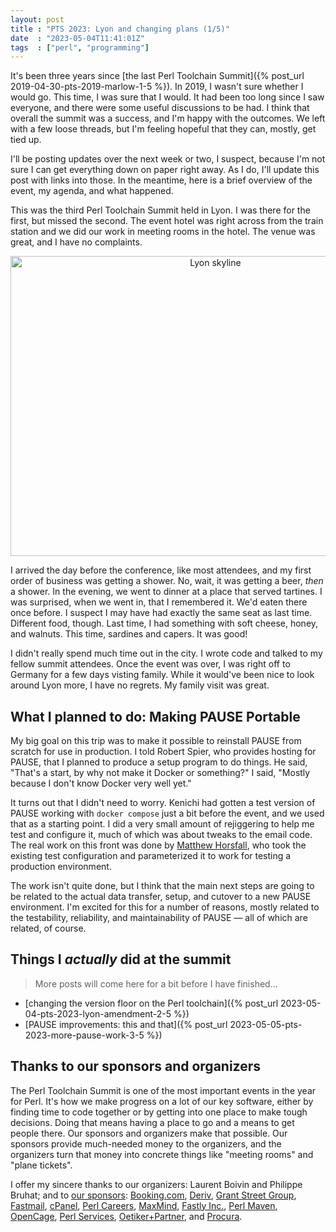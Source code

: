 ```yaml
---
layout: post
title : "PTS 2023: Lyon and changing plans (1/5)"
date  : "2023-05-04T11:41:01Z"
tags  : ["perl", "programming"]
---
```


It's been three years since [the last Perl Toolchain Summit]({% post_url
2019-04-30-pts-2019-marlow-1-5 %}).  In 2019, I wasn't sure whether I would go.
This time, I was sure that I would.  It had been too long since I saw everyone,
and there were some useful discussions to be had.  I think that overall the
summit was a success, and I'm happy with the outcomes.  We left with a few
loose threads, but I'm feeling hopeful that they can, mostly, get tied up.

I'll be posting updates over the next week or two, I suspect, because I'm not
sure I can get everything down on paper right away.  As I do, I'll update this
post with links into those.  In the meantime, here is a brief overview of the
event, my agenda, and what happened.

This was the third Perl Toolchain Summit held in Lyon.  I was there for the
first, but missed the second.  The event hotel was right across from the train
station and we did our work in meeting rooms in the hotel.  The venue was
great, and I have no complaints.

<center>
<a data-flickr-embed="true" href="https://www.flickr.com/photos/rjbs/52868599556/in/album-72177720307993761/" title="Lyon skyline"><img src="https://live.staticflickr.com/65535/52868599556_9513582b93_z.jpg" width="640" height="480" alt="Lyon skyline"/></a><script async src="//embedr.flickr.com/assets/client-code.js" charset="utf-8"></script>
</center>

I arrived the day before the conference, like most attendees, and my first
order of business was getting a shower.  No, wait, it was getting a beer,
*then* a shower.  In the evening, we went to dinner at a place that served
tartines.  I was surprised, when we went in, that I remembered it.  We'd eaten
there once before.  I suspect I may have had exactly the same seat as last
time.  Different food, though.  Last time, I had something with soft cheese,
honey, and walnuts.  This time, sardines and capers.  It was good!

I didn't really spend much time out in the city.  I wrote code and talked to my
fellow summit attendees.  Once the event was over, I was right off to Germany
for a few days visting family.  While it would've been nice to look around Lyon
more, I have no regrets.  My family visit was great.

## What I planned to do: Making PAUSE Portable

My big goal on this trip was to make it possible to reinstall PAUSE from
scratch for use in production.  I told Robert Spier, who provides hosting for
PAUSE, that I planned to produce a setup program to do things.  He said,
"That's a start, by why not make it Docker or something?"  I said, "Mostly
because I don't know Docker very well yet."

It turns out that I didn't need to worry.  Kenichi had gotten a test version of
PAUSE working with `docker compose` just a bit before the event, and we used
that as a starting point.  I did a very small amount of rejiggering to help me
test and configure it, much of which was about tweaks to the email code.  The
real work on this front was done by [Matthew
Horsfall](https://metacpan.org/author/WOLFSAGE), who took the existing test
configuration and parameterized it to work for testing a production
environment.

The work isn't quite done, but I think that the main next steps are going to be
related to the actual data transfer, setup, and cutover to a new PAUSE
environment.  I'm excited for this for a number of reasons, mostly related to
the testability, reliability, and maintainability of PAUSE — all of which are
related, of course.

## Things I *actually* did at the summit

> More posts will come here for a bit before I have finished…

* [changing the version floor on the Perl toolchain]({% post_url 2023-05-04-pts-2023-lyon-amendment-2-5 %})
* [PAUSE improvements: this and that]({% post_url 2023-05-05-pts-2023-more-pause-work-3-5 %})

## Thanks to our sponsors and organizers

The Perl Toolchain Summit is one of the most important events in the year for
Perl.  It's how we make progress on a lot of our key software, either by
finding time to code together or by getting into one place to make tough
decisions.  Doing that means having a place to go and a means to get people
there.  Our sponsors and organizers make that possible.  Our sponsors provide
much-needed money to the organizers, and the organizers turn that money into
concrete things like "meeting rooms" and "plane tickets".

I offer my sincere thanks to our organizers: Laurent Boivin and Philippe
Bruhat; and to [our
sponsors](http://perltoolchainsummit.org/pts2023/sponsors.html):
[Booking.com](https://www.booking.com), [Deriv](https://deriv.com), [Grant
Street Group](https://www.grantstreet.com),
[Fastmail](https://www.fastmail.com), [cPanel](https://cpanel.com), [Perl
Careers](https://perl.careers/), [MaxMind](https://www.maxmind.com/en/home),
[Fastly Inc.](https://fastly.com), [Perl Maven](https://perlmaven.com),
[OpenCage](https://opencagedata.com), [Perl
Services](https://www.perl-services.de),
[Oetiker+Partner](https://www.oetiker.ch), and
[Procura](https://www.procura.nl).
